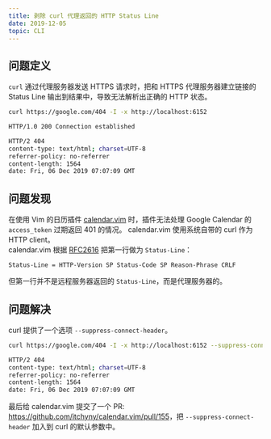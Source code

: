 ```yaml
---
title: 剥除 curl 代理返回的 HTTP Status Line
date: 2019-12-05
topic: CLI
---
```


## 问题定义

`curl` 通过代理服务器发送 HTTPS 请求时，把和 HTTPS 代理服务器建立链接的 Status
Line 输出到结果中，导致无法解析出正确的 HTTP 状态。

```sh {3}
curl https://google.com/404 -I -x http://localhost:6152

HTTP/1.0 200 Connection established

HTTP/2 404
content-type: text/html; charset=UTF-8
referrer-policy: no-referrer
content-length: 1564
date: Fri, 06 Dec 2019 07:07:09 GMT
```

## 问题发现

在使用 Vim 的日历插件 [calendar.vim](https://github.com/itchyny/calendar.vim)
时，插件无法处理 Google Calendar 的 `access_token` 过期返回 401 的情况。
calendar.vim 使用系统自带的 curl 作为 HTTP client。  
calendar.vim 根据 [RFC2616](https://tools.ietf.org/html/rfc2616#section-6.1)
把第一行做为 `Status-Line`：

```plain
Status-Line = HTTP-Version SP Status-Code SP Reason-Phrase CRLF
```

但第一行并不是远程服务器返回的 `Status-Line`，而是代理服务器的。

## 问题解决

curl 提供了一个选项 `--suppress-connect-header`。

```sh {3}
curl https://google.com/404 -I -x http://localhost:6152 --suppress-connect-header

HTTP/2 404
content-type: text/html; charset=UTF-8
referrer-policy: no-referrer
content-length: 1564
date: Fri, 06 Dec 2019 07:07:09 GMT
```

最后给 calendar.vim 提交了一个 PR: <https://github.com/itchyny/calendar.vim/pull/155>，把 `--suppress-connect-header` 加入到 curl 的默认参数中。
